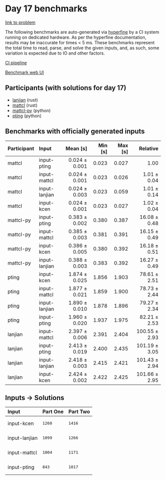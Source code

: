 # Day 17 benchmarks

[link to problem](https://adventofcode.com/2023/day/17)

The following benchmarks are auto-generated via
[hyperfine](https://github.com/sharkdp/hyperfine) by a CI system running on
dedicated hardware. As per the hyperfine documentation, results may be
inaccurate for times < 5 ms. These benchmarks represent the total time to read,
parse, and solve the given inputs, and, as such, some variation is expected due
to IO and other factors.

[CI pipeline](http://ci.papercode.net:8080/teams/main/pipelines/aoc2023)

[Benchmark web UI](https://aoc.ancalagon.black)


## Participants (with solutions for day 17)

- [lanjian](https://github.com/lanjian/aoc-2023) (rust)
- [mattcl](https://github.com/mattcl/aoc2023) (rust)
- [mattcl-py](https://github.com/mattcl/aoc2023-py) (python)
- [pting](https://github.com/pting/aoc2023) (python)


## Benchmarks with officially generated inputs

| Participant | Input | Mean [s] | Min [s] | Max [s] | Relative |
|:---|:---|---:|---:|---:|---:|
| mattcl | input-pting | 0.024 ± 0.001 | 0.023 | 0.027 | 1.00 |
| mattcl | input-mattcl | 0.024 ± 0.001 | 0.023 | 0.026 | 1.01 ± 0.04 |
| mattcl | input-lanjian | 0.024 ± 0.003 | 0.023 | 0.059 | 1.01 ± 0.14 |
| mattcl | input-kcen | 0.024 ± 0.001 | 0.023 | 0.027 | 1.02 ± 0.04 |
| mattcl-py | input-pting | 0.383 ± 0.002 | 0.380 | 0.387 | 16.08 ± 0.48 |
| mattcl-py | input-mattcl | 0.385 ± 0.003 | 0.381 | 0.391 | 16.15 ± 0.49 |
| mattcl-py | input-kcen | 0.386 ± 0.005 | 0.380 | 0.392 | 16.18 ± 0.51 |
| mattcl-py | input-lanjian | 0.388 ± 0.003 | 0.383 | 0.392 | 16.27 ± 0.49 |
| pting | input-kcen | 1.874 ± 0.025 | 1.856 | 1.903 | 78.61 ± 2.51 |
| pting | input-mattcl | 1.877 ± 0.021 | 1.859 | 1.900 | 78.73 ± 2.44 |
| pting | input-lanjian | 1.890 ± 0.010 | 1.878 | 1.896 | 79.27 ± 2.34 |
| pting | input-pting | 1.960 ± 0.020 | 1.937 | 1.975 | 82.21 ± 2.53 |
| lanjian | input-mattcl | 2.397 ± 0.006 | 2.391 | 2.404 | 100.55 ± 2.93 |
| lanjian | input-pting | 2.413 ± 0.019 | 2.400 | 2.435 | 101.19 ± 3.05 |
| lanjian | input-lanjian | 2.418 ± 0.003 | 2.415 | 2.421 | 101.43 ± 2.94 |
| lanjian | input-kcen | 2.424 ± 0.002 | 2.422 | 2.425 | 101.66 ± 2.95 |


## Inputs -> Solutions

| Input | Part One | Part Two |
|:---|:---|:---|
|input-kcen|<pre>1260</pre>|<pre>1416</pre>|
|input-lanjian|<pre>1099</pre>|<pre>1266</pre>|
|input-mattcl|<pre>1004</pre>|<pre>1171</pre>|
|input-pting|<pre>843</pre>|<pre>1017</pre>|